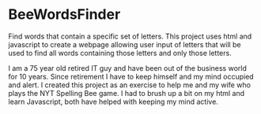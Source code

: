 # BeeWordsFinder
Find words that contain a specific set of letters. This project uses html and javascript to create a webpage allowing user input of letters that will be used to find all words containing those letters and only those letters.

I am a 75 year old retired IT guy and have been out of the business world for 10 years.  Since retirement I have to keep himself and my mind occupied and alert. I created this project as an exercise to help me and my wife who plays the NYT Spelling Bee game.  I had to brush up a bit on my html and learn Javascript, both have helped with keeping my mind active.
